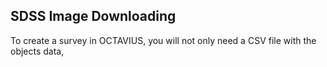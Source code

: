 ## SDSS Image Downloading

To create a survey in OCTAVIUS, you will not only need a CSV file with the objects data, 

